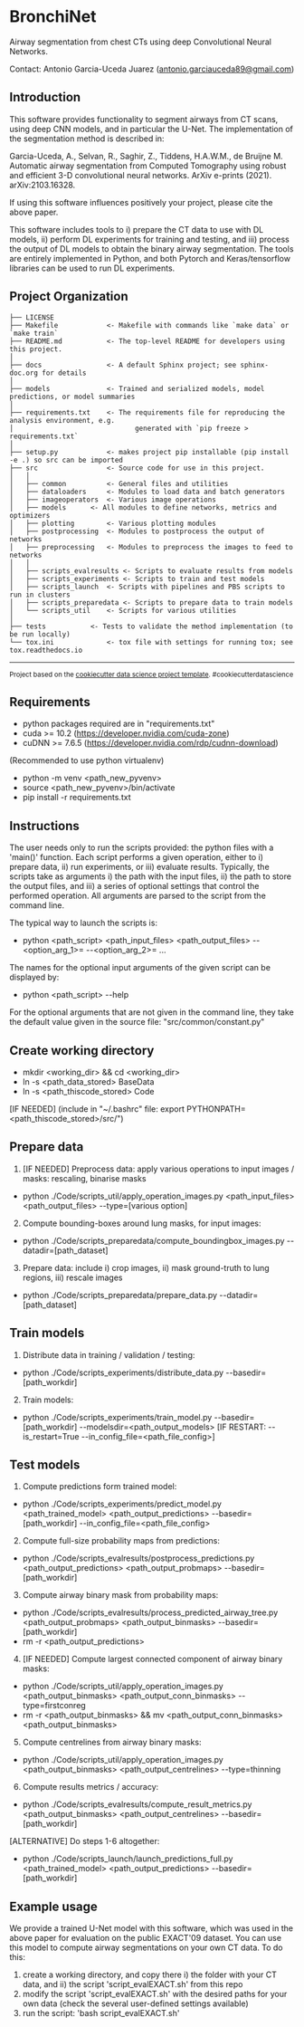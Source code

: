 BronchiNet
==============================

Airway segmentation from chest CTs using deep Convolutional Neural Networks.

Contact: Antonio Garcia-Uceda Juarez (antonio.garciauceda89@gmail.com)

Introduction
------------

This software provides functionality to segment airways from CT scans, using deep CNN models, and in particular the U-Net. The implementation of the segmentation method is described in:

Garcia-Uceda, A., Selvan, R., Saghir, Z., Tiddens, H.A.W.M., de Bruijne M. Automatic airway segmentation from Computed Tomography using robust and efficient 3-D convolutional neural networks. ArXiv e-prints (2021). arXiv:2103.16328.

If using this software influences positively your project, please cite the above paper.

This software includes tools to i) prepare the CT data to use with DL models, ii) perform DL experiments for training and testing, and iii) process the output of DL models to obtain the binary airway segmentation. The tools are entirely implemented in Python, and both Pytorch and Keras/tensorflow libraries can be used to run DL experiments.

Project Organization
------------

    ├── LICENSE
    ├── Makefile           	<- Makefile with commands like `make data` or `make train`
    ├── README.md          	<- The top-level README for developers using this project.
    │
    ├── docs               	<- A default Sphinx project; see sphinx-doc.org for details
    │
    ├── models             	<- Trained and serialized models, model predictions, or model summaries
    │
    ├── requirements.txt   	<- The requirements file for reproducing the analysis environment, e.g.
    │                         	   generated with `pip freeze > requirements.txt`
    │
    ├── setup.py           	<- makes project pip installable (pip install -e .) so src can be imported
    ├── src         	   	<- Source code for use in this project.
    │   │
    │   ├── common         	<- General files and utilities
    │   ├── dataloaders    	<- Modules to load data and batch generators
    │   ├── imageoperators 	<- Various image operations
    │   ├── models 	   	<- All modules to define networks, metrics and optimizers
    │   ├── plotting       	<- Various plotting modules
    │   ├── postprocessing 	<- Modules to postprocess the output of networks
    │   ├── preprocessing  	<- Modules to preprocess the images to feed to networks
    │   │
    │   ├── scripts_evalresults	<- Scripts to evaluate results from models
    │   ├── scripts_experiments	<- Scripts to train and test models
    │   ├── scripts_launch 	<- Scripts with pipelines and PBS scripts to run in clusters
    │   ├── scripts_preparedata	<- Scripts to prepare data to train models
    │   └── scripts_util	<- Scripts for various utilities
    │
    ├── tests			<- Tests to validate the method implementation (to be run locally)
    └── tox.ini            	<- tox file with settings for running tox; see tox.readthedocs.io

------------

<p><small>Project based on the <a target="_blank" href="https://drivendata.github.io/cookiecutter-data-science/">cookiecutter data science project template</a>. #cookiecutterdatascience</small></p>

Requirements
------------

- python packages required are in "requirements.txt"
- cuda >= 10.2 (https://developer.nvidia.com/cuda-zone)
- cuDNN >= 7.6.5 (https://developer.nvidia.com/rdp/cudnn-download)

(Recommended to use python virtualenv)

- python -m venv <path_new_pyvenv>
- source <path_new_pyvenv>/bin/activate
- pip install -r requirements.txt

Instructions
------------

The user needs only to run the scripts provided: the python files with a 'main()' function. Each script performs a given operation, either to i) prepare data, ii) run experiments, or iii) evaluate results. Typically, the scripts take as arguments i) the path with the input files, ii) the path to store the output files, and iii) a series of optional settings that control the performed operation. All arguments are parsed to the script from the command line.

The typical way to launch the scripts is:

- python <path_script> <path_input_files> <path_output_files> --<option_arg_1>=<value> --<option_arg_2>=<value> ...

The names for the optional input arguments of the given script can be displayed by:

- python <path_script> --help

For the optional arguments that are not given in the command line, they take the default value given in the source file: "src/common/constant.py"

Create working directory
------------

- mkdir <working_dir> && cd <working_dir>
- ln -s <path_data_stored> BaseData
- ln -s <path_thiscode_stored> Code

[IF NEEDED] (include in "~/.bashrc" file: export PYTHONPATH=<path_thiscode_stored>/src/")

Prepare data
------------

1) [IF NEEDED] Preprocess data: apply various operations to input images / masks: rescaling, binarise masks
- python ./Code/scripts_util/apply_operation_images.py <path_input_files> <path_output_files> --type=[various option]

2) Compute bounding-boxes around lung masks, for input images:
- python ./Code/scripts_preparedata/compute_boundingbox_images.py --datadir=[path_dataset]

3) Prepare data: include i) crop images, ii) mask ground-truth to lung regions, iii) rescale images
- python ./Code/scripts_preparedata/prepare_data.py --datadir=[path_dataset]

Train models
------------

1) Distribute data in training / validation / testing:
- python ./Code/scripts_experiments/distribute_data.py --basedir=[path_workdir]

2) Train models:
- python ./Code/scripts_experiments/train_model.py --basedir=[path_workdir] --modelsdir=<path_output_models> [IF RESTART: --is_restart=True --in_config_file=<path_file_config>]

Test models
------------

1) Compute predictions form trained model:
- python ./Code/scripts_experiments/predict_model.py <path_trained_model> <path_output_predictions> --basedir=[path_workdir] --in_config_file=<path_file_config>

2) Compute full-size probability maps from predictions:
- python ./Code/scripts_evalresults/postprocess_predictions.py <path_output_predictions> <path_output_probmaps> --basedir=[path_workdir]

3) Compute airway binary mask from probability maps:
- python ./Code/scripts_evalresults/process_predicted_airway_tree.py <path_output_probmaps> <path_output_binmasks> --basedir=[path_workdir]
- rm -r <path_output_predictions>

4) [IF NEEDED] Compute largest connected component of airway binary masks:
- python ./Code/scripts_util/apply_operation_images.py <path_output_binmasks> <path_output_conn_binmasks> --type=firstconreg
- rm -r <path_output_binmasks> && mv <path_output_conn_binmasks> <path_output_binmasks>

5) Compute centrelines from airway binary masks:
- python ./Code/scripts_util/apply_operation_images.py <path_output_binmasks> <path_output_centrelines> --type=thinning

6) Compute results metrics / accuracy:
- python ./Code/scripts_evalresults/compute_result_metrics.py <path_output_binmasks> <path_output_centrelines> --basedir=[path_workdir]

[ALTERNATIVE] Do steps 1-6 altogether:
- python ./Code/scripts_launch/launch_predictions_full.py <path_trained_model> <path_output_predictions> --basedir=[path_workdir]

Example usage
------------

We provide a trained U-Net model with this software, which was used in the above paper for evaluation on the public EXACT'09 dataset. You can use this model to compute airway segmentations on your own CT data. To do this:
1) create a working directory, and copy there i) the folder with your CT data, and ii) the script 'script_evalEXACT.sh' from this repo
2) modify the script 'script_evalEXACT.sh' with the desired paths for your own data (check the several user-defined settings available)
3) run the script: 'bash script_evalEXACT.sh'
